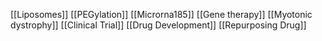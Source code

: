 [[Liposomes]]
[[PEGylation]]
[[Microrna185]]
[[Gene therapy]]
[[Myotonic dystrophy]]
[[Clinical Trial]]
[[Drug Development]]
[[Repurposing Drug]]
